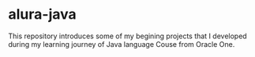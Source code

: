# alura-java
This repository introduces some of my begining projects that I developed during my learning journey of Java language Couse from Oracle One.
